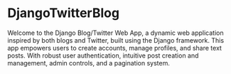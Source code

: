 # DjangoTwitterBlog
Welcome to the Django Blog/Twitter Web App, a dynamic web application inspired by both blogs and Twitter, built using the Django framework. This app empowers users to create accounts, manage profiles, and share text posts. With robust user authentication, intuitive post creation and management, admin controls, and a pagination system.
